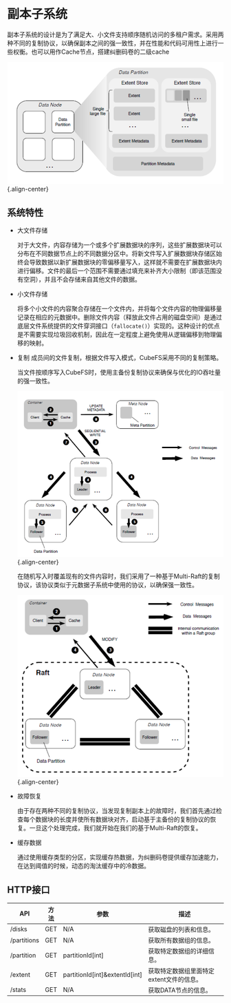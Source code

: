 # 副本子系统

副本子系统的设计是为了满足大、小文件支持顺序随机访问的多租户需求。采用两种不同的复制协议，以确保副本之间的强一致性，并在性能和代码可用性上进行一些权衡。也可以用作Cache节点，搭建纠删码卷的二级cache

![Data Subsystem Architecture](../pic/data-subsystem.png){.align-center}

## 系统特性

-   大文件存储

    对于大文件，内容存储为一个或多个扩展数据块的序列，这些扩展数据块可以分布在不同数据节点上的不同数据分区中。将新文件写入扩展数据块存储区始终会导致数据以新扩展数据块的零偏移量写入，这样就不需要在扩展数据块内进行偏移。文件的最后一个范围不需要通过填充来补齐大小限制（即该范围没有空洞），并且不会存储来自其他文件的数据。

-   小文件存储

    将多个小文件的内容聚合存储在一个文件内，并将每个文件内容的物理偏移量记录在相应的元数据中。删除文件内容（释放此文件占用的磁盘空间）是通过底层文件系统提供的文件穿洞接口（`fallocate()`）实现的。这种设计的优点是不需要实现垃圾回收机制，因此在一定程度上避免使用从逻辑偏移到物理偏移的映射。

-   复制
    成员间的文件复制，根据文件写入模式，CubeFS采用不同的复制策略。

    当文件按顺序写入CubeFS时，使用主备份复制协议来确保与优化的IO吞吐量的强一致性。

    ![image](../pic/workflow-sequential-write.png){.align-center}

    在随机写入时覆盖现有的文件内容时，我们采用了一种基于Multi-Raft的复制协议，该协议类似于元数据子系统中使用的协议，以确保强一致性。

    ![image](../pic/workflow-overwriting.png){.align-center}

-   故障恢复

    由于存在两种不同的复制协议，当发现复制副本上的故障时，我们首先通过检查每个数据块的长度并使所有数据块对齐，启动基于主备份的复制协议的恢复。一旦这个处理完成，我们就开始在我们的基于Multi-Raft的恢复。

-   缓存数据

    通过使用缓存类型的分区，实现缓存热数据，为纠删码卷提供缓存加速能力，在达到阈值的时候，动态的淘汰缓存中的冷数据。

## HTTP接口

| API         | 方法 | 参数                           | 描述                                     |
|-------------|------|--------------------------------|------------------------------------------|
| /disks      | GET  | N/A                            | 获取磁盘的列表和信息。                   |
| /partitions | GET  | N/A                            | 获取所有数据组的信息。                   |
| /partition  | GET  | partitionId[int]               | 获取特定数据组的详细信息。               |
| /extent     | GET  | partitionId[int]&extentId[int] | 获取特定数据组里面特定extent文件的信息。 |
| /stats      | GET  | N/A                            | 获取DATA节点的信息。                     |

